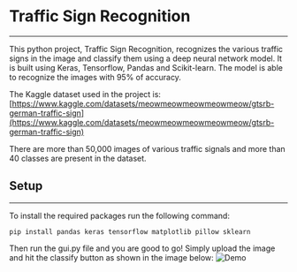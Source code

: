 # Traffic Sign Recognition

------

This python project, Traffic Sign Recognition, recognizes the various traffic signs in the image and classify them using a deep neural network model. It is built using Keras, Tensorflow, Pandas and Scikit-learn. The model is able to recognize the images with 95% of accuracy.

The Kaggle dataset used in the project is: [https://www.kaggle.com/datasets/meowmeowmeowmeowmeow/gtsrb-german-traffic-sign](https://www.kaggle.com/datasets/meowmeowmeowmeowmeow/gtsrb-german-traffic-sign)

There are more than 50,000 images of various traffic signals and more than 40 classes are present in the dataset.

## Setup

------------

To install the required packages run the following command:
```
pip install pandas keras tensorflow matplotlib pillow sklearn
```

Then run the gui.py file and you are good to go!
Simply upload the image and hit the classify button as shown in the image below:
![Demo](Images/Demo.jpg)